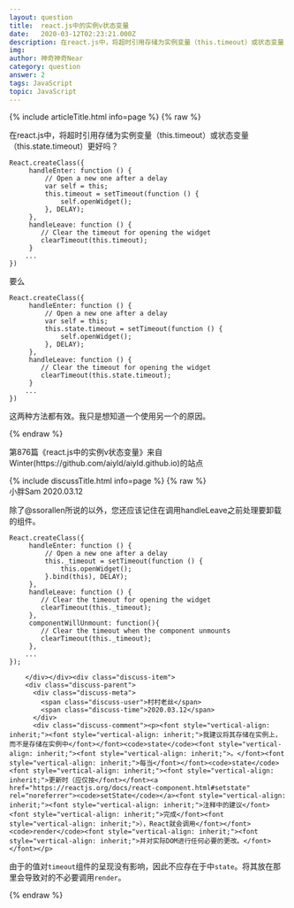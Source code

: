```yaml
---
layout: question
title:  react.js中的实例v状态变量
date:   2020-03-12T02:23:21.000Z
description: 在react.js中，将超时引用存储为实例变量（this.timeout）或状态变量（this.state.timeout）更好吗？React.cre...
img: 
author: 神奇神奇Near
category: question
answer: 2
tags: JavaScript
topic: JavaScript
---
```

<div class="article-root">
  <div class="article">
    {% include articleTitle.html info=page %}
    {% raw %}
    <div class="article-content"><p><font style="vertical-align: inherit;"><font style="vertical-align: inherit;">在react.js中，将超时引用存储为实例变量（this.timeout）或状态变量（this.state.timeout）更好吗？</font></font></p>

<pre><code>React.createClass({<font></font>
     handleEnter: function () {<font></font>
         // Open a new one after a delay<font></font>
         var self = this;<font></font>
         this.timeout = setTimeout(function () {<font></font>
             self.openWidget();<font></font>
         }, DELAY);<font></font>
     },<font></font>
     handleLeave: function () {<font></font>
        // Clear the timeout for opening the widget<font></font>
        clearTimeout(this.timeout); <font></font>
     }<font></font>
    ...<font></font>
})<font></font>
</code></pre>

<p><font style="vertical-align: inherit;"><font style="vertical-align: inherit;">要么</font></font></p>

<pre><code>React.createClass({<font></font>
     handleEnter: function () {<font></font>
         // Open a new one after a delay<font></font>
         var self = this;<font></font>
         this.state.timeout = setTimeout(function () {<font></font>
             self.openWidget();<font></font>
         }, DELAY);<font></font>
     },<font></font>
     handleLeave: function () {<font></font>
        // Clear the timeout for opening the widget<font></font>
        clearTimeout(this.state.timeout); <font></font>
     }<font></font>
    ...<font></font>
})<font></font>
</code></pre>

<p><font style="vertical-align: inherit;"><font style="vertical-align: inherit;">这两种方法都有效。</font><font style="vertical-align: inherit;">我只是想知道一个使用另一个的原因。</font></font></p></div>
    {% endraw %}
  </div>
  <p class="winter_mark">第876篇《react.js中的实例v状态变量》来自Winter(https://github.com/aiyld/aiyld.github.io)的站点</p>
  <div class="discuss-wrapper">
    {% include discussTitle.html info=page %}
    {% raw %}
    <div class="discuss-list">
    <div class="discuss-item">
        <div class="discuss-parent">
          <div class="discuss-meta">
            <span class="discuss-user">小胖Sam</span>
            <span class="discuss-time">2020.03.12</span>
          </div>
          <div class="discuss-comment"><p><font style="vertical-align: inherit;"><font style="vertical-align: inherit;">除了@ssorallen所说的以外，您还应该记住在调用handleLeave之前处理要卸载的组件。</font></font></p>

<pre><code>React.createClass({<font></font>
     handleEnter: function () {<font></font>
         // Open a new one after a delay<font></font>
         this._timeout = setTimeout(function () {<font></font>
             this.openWidget();<font></font>
         }.bind(this), DELAY);<font></font>
     },<font></font>
     handleLeave: function () {<font></font>
        // Clear the timeout for opening the widget<font></font>
        clearTimeout(this._timeout); <font></font>
     },<font></font>
     componentWillUnmount: function(){<font></font>
        // Clear the timeout when the component unmounts<font></font>
        clearTimeout(this._timeout); <font></font>
     },<font></font>
    ...<font></font>
});<font></font>
</code></pre></div>
        </div></div><div class="discuss-item">
        <div class="discuss-parent">
          <div class="discuss-meta">
            <span class="discuss-user">村村老丝</span>
            <span class="discuss-time">2020.03.12</span>
          </div>
          <div class="discuss-comment"><p><font style="vertical-align: inherit;"><font style="vertical-align: inherit;">我建议将其存储在实例上，而不是存储在实例中</font></font><code>state</code><font style="vertical-align: inherit;"><font style="vertical-align: inherit;">。</font><font style="vertical-align: inherit;">每当</font></font><code>state</code><font style="vertical-align: inherit;"><font style="vertical-align: inherit;">更新时（应仅按</font></font><a href="https://reactjs.org/docs/react-component.html#setstate" rel="noreferrer"><code>setState</code></a><font style="vertical-align: inherit;"><font style="vertical-align: inherit;">注释中的建议</font><font style="vertical-align: inherit;">完成</font><font style="vertical-align: inherit;">），React就会调用</font></font><code>render</code><font style="vertical-align: inherit;"><font style="vertical-align: inherit;">并对实际DOM进行任何必要的更改。</font></font></p>

<p><font style="vertical-align: inherit;"><font style="vertical-align: inherit;">由于的值对</font></font><code>timeout</code><font style="vertical-align: inherit;"><font style="vertical-align: inherit;">组件的呈现没有影响，因此不应存在于中</font></font><code>state</code><font style="vertical-align: inherit;"><font style="vertical-align: inherit;">。</font><font style="vertical-align: inherit;">将其放在那里会导致对的不必要调用</font></font><code>render</code><font style="vertical-align: inherit;"><font style="vertical-align: inherit;">。</font></font></p></div>
        </div></div>
    </div>
    {% endraw %}
  </div>
<div>
